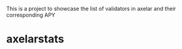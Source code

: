 This is a project to showcase the list of validators in axelar and their corresponding APY
# axelarstats
